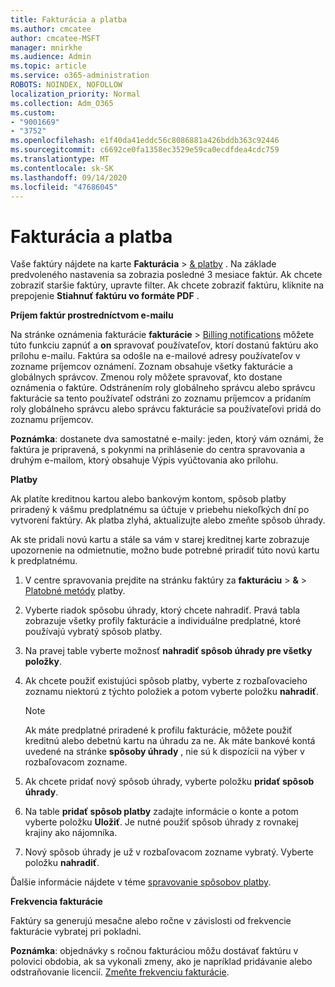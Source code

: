 ```yaml
---
title: Fakturácia a platba
ms.author: cmcatee
author: cmcatee-MSFT
manager: mnirkhe
ms.audience: Admin
ms.topic: article
ms.service: o365-administration
ROBOTS: NOINDEX, NOFOLLOW
localization_priority: Normal
ms.collection: Adm_O365
ms.custom:
- "9001669"
- "3752"
ms.openlocfilehash: e1f40da41eddc56c8086881a426bddb363c92446
ms.sourcegitcommit: c6692ce0fa1358ec3529e59ca0ecdfdea4cdc759
ms.translationtype: MT
ms.contentlocale: sk-SK
ms.lasthandoff: 09/14/2020
ms.locfileid: "47686045"
---
```

# <a name="billing-and-payment"></a>Fakturácia a platba

Vaše faktúry nájdete na karte **Fakturácia**  >  [& platby](https://go.microsoft.com/fwlink/p/?linkid=848039) .  Na základe predvoleného nastavenia sa zobrazia posledné 3 mesiace faktúr.  Ak chcete zobraziť staršie faktúry, upravte filter.  Ak chcete zobraziť faktúru, kliknite na prepojenie **Stiahnuť faktúru vo formáte PDF** .

**Príjem faktúr prostredníctvom e-mailu**

Na stránke oznámenia fakturácie **fakturácie**  >  [Billing notifications](https://go.microsoft.com/fwlink/p/?linkid=853212) môžete túto funkciu zapnúť a **on** spravovať používateľov, ktorí dostanú faktúru ako prílohu e-mailu. Faktúra sa odošle na e-mailové adresy používateľov v zozname príjemcov oznámení. Zoznam obsahuje všetky fakturácie a globálnych správcov.  Zmenou roly môžete spravovať, kto dostane oznámenia o faktúre.  Odstránením roly globálneho správcu alebo správcu fakturácie sa tento používateľ odstráni zo zoznamu príjemcov a pridaním roly globálneho správcu alebo správcu fakturácie sa používateľovi pridá do zoznamu príjemcov.

**Poznámka**: dostanete dva samostatné e-maily: jeden, ktorý vám oznámi, že faktúra je pripravená, s pokynmi na prihlásenie do centra spravovania a druhým e-mailom, ktorý obsahuje Výpis vyúčtovania ako prílohu.

**Platby**

Ak platíte kreditnou kartou alebo bankovým kontom, spôsob platby priradený k vášmu predplatnému sa účtuje v priebehu niekoľkých dní po vytvorení faktúry. Ak platba zlyhá, aktualizujte alebo zmeňte spôsob úhrady.

Ak ste pridali novú kartu a stále sa vám v starej kreditnej karte zobrazuje upozornenie na odmietnutie, možno bude potrebné priradiť túto novú kartu k predplatnému.

1. V centre spravovania prejdite na stránku faktúry za **fakturáciu**  >  **&**  >  [Platobné metódy](https://go.microsoft.com/fwlink/p/?linkid=2018806) platby.

2. Vyberte riadok spôsobu úhrady, ktorý chcete nahradiť. Pravá tabla zobrazuje všetky profily fakturácie a individuálne predplatné, ktoré používajú vybratý spôsob platby.

3. Na pravej table vyberte možnosť **nahradiť spôsob úhrady pre všetky položky**.

4. Ak chcete použiť existujúci spôsob platby, vyberte z rozbaľovacieho zoznamu niektorú z týchto položiek a potom vyberte položku **nahradiť**.

    > [!NOTE]
    > Ak máte predplatné priradené k profilu fakturácie, môžete použiť kreditnú alebo debetnú kartu na úhradu za ne. Ak máte bankové kontá uvedené na stránke **spôsoby úhrady** , nie sú k dispozícii na výber v rozbaľovacom zozname.

5. Ak chcete pridať nový spôsob úhrady, vyberte položku **pridať spôsob úhrady**.

6. Na table **pridať spôsob platby** zadajte informácie o konte a potom vyberte položku **Uložiť**. Je nutné použiť spôsob úhrady z rovnakej krajiny ako nájomníka.

7. Nový spôsob úhrady je už v rozbaľovacom zozname vybratý. Vyberte položku **nahradiť**.

Ďalšie informácie nájdete v téme [spravovanie spôsobov platby](https://docs.microsoft.com/microsoft-365/commerce/billing-and-payments/manage-payment-methods).

**Frekvencia fakturácie**

Faktúry sa generujú mesačne alebo ročne v závislosti od frekvencie fakturácie vybratej pri pokladni.  

**Poznámka**: objednávky s ročnou fakturáciou môžu dostávať faktúru v polovici obdobia, ak sa vykonali zmeny, ako je napríklad pridávanie alebo odstraňovanie licencií. [Zmeňte frekvenciu fakturácie](https://docs.microsoft.com/microsoft-365/commerce/billing-and-payments/change-payment-frequency).
